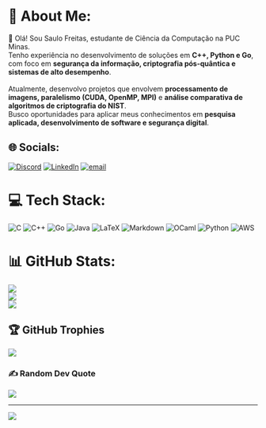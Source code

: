 # 💫 About Me:
👋 Olá! Sou Saulo Freitas, estudante de Ciência da Computação na PUC Minas.  <br>Tenho experiência no desenvolvimento de soluções em **C++, Python e Go**, com foco em **segurança da informação, criptografia pós-quântica e sistemas de alto desempenho**.  <br><br>Atualmente, desenvolvo projetos que envolvem **processamento de imagens, paralelismo (CUDA, OpenMP, MPI)** e **análise comparativa de algoritmos de criptografia do NIST**.  <br>Busco oportunidades para aplicar meus conhecimentos em **pesquisa aplicada, desenvolvimento de software e segurança digital**.


## 🌐 Socials:
[![Discord](https://img.shields.io/badge/Discord-%237289DA.svg?logo=discord&logoColor=white)](https://discord.gg/shao_lin) [![LinkedIn](https://img.shields.io/badge/LinkedIn-%230077B5.svg?logo=linkedin&logoColor=white)](https://linkedin.com/in/www.linkedin.com/in/saulo-z-freitas) [![email](https://img.shields.io/badge/Email-D14836?logo=gmail&logoColor=white)](mailto:saulomzf@gmail.com) 

# 💻 Tech Stack:
![C](https://img.shields.io/badge/c-%2300599C.svg?style=for-the-badge&logo=c&logoColor=white) ![C++](https://img.shields.io/badge/c++-%2300599C.svg?style=for-the-badge&logo=c%2B%2B&logoColor=white) ![Go](https://img.shields.io/badge/go-%2300ADD8.svg?style=for-the-badge&logo=go&logoColor=white) ![Java](https://img.shields.io/badge/java-%23ED8B00.svg?style=for-the-badge&logo=openjdk&logoColor=white) ![LaTeX](https://img.shields.io/badge/latex-%23008080.svg?style=for-the-badge&logo=latex&logoColor=white) ![Markdown](https://img.shields.io/badge/markdown-%23000000.svg?style=for-the-badge&logo=markdown&logoColor=white) ![OCaml](https://img.shields.io/badge/OCaml-%23E98407.svg?style=for-the-badge&logo=ocaml&logoColor=white) ![Python](https://img.shields.io/badge/python-3670A0?style=for-the-badge&logo=python&logoColor=ffdd54) ![AWS](https://img.shields.io/badge/AWS-%23FF9900.svg?style=for-the-badge&logo=amazon-aws&logoColor=white)
# 📊 GitHub Stats:
![](https://github-readme-stats.vercel.app/api?username=SauloMFreitas&theme=dark&hide_border=false&include_all_commits=false&count_private=false)<br/>
![](https://nirzak-streak-stats.vercel.app/?user=SauloMFreitas&theme=dark&hide_border=false)<br/>
![](https://github-readme-stats.vercel.app/api/top-langs/?username=SauloMFreitas&theme=dark&hide_border=false&include_all_commits=false&count_private=false&layout=compact)

## 🏆 GitHub Trophies
![](https://github-profile-trophy.vercel.app/?username=SauloMFreitas&theme=onedark&no-frame=true&no-bg=false&margin-w=4)

### ✍️ Random Dev Quote
![](https://quotes-github-readme.vercel.app/api?type=horizontal&theme=radical)

---
[![](https://visitcount.itsvg.in/api?id=SauloMFreitas&icon=9&color=2)](https://visitcount.itsvg.in)
